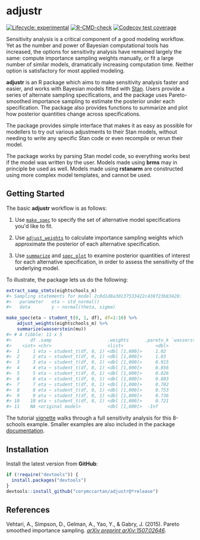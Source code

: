 # adjustr

<!-- badges: start -->
[![Lifecycle: experimental](https://img.shields.io/badge/lifecycle-experimental-orange.svg)](https://www.tidyverse.org/lifecycle/#experimental)
[![R-CMD-check](https://github.com/CoryMcCartan/adjustr/workflows/R-CMD-check/badge.svg)](https://github.com/CoryMcCartan/adjustr/actions)
[![Codecov test coverage](https://codecov.io/gh/CoryMcCartan/adjustr/branch/master/graph/badge.svg)](https://codecov.io/gh/CoryMcCartan/adjustr?branch=master)
<!-- badges: end -->

Sensitivity analysis is a critical component of a good modeling workflow. Yet
as the number and power of Bayesian computational tools has increased, the
options for sensitivity analysis have remained largely the same: compute
importance sampling weights manually, or fit a large number of similar models,
dramatically increasing computation time. Neither option is satisfactory for
most applied modeling.

**adjustr** is an R package which aims to make sensitivity analysis faster
and easier, and works with Bayesian models fitted with [Stan](https://mc-stan.org). 
Users provide a series of alternate sampling specifications, and the package
uses Pareto-smoothed importance sampling to estimate the posterior under each
specification. The package also provides functions to summarize and plot how
posterior quantities change across specifications.

The package provides simple interface that makes it as easy as possible
for modellers to try out various adjustments to their Stan models, without
needing to write any specific Stan code or even recompile or rerun their model.

The package works by parsing Stan model code, so everything works best if the
model was written by the user. Models made using **brms** may in principle be
used as well. Models made using **rstanarm** are constructed using more 
complex model templates, and cannot be used.

## Getting Started

The basic __adjustr__ workflow is as follows:

1. Use [`make_spec`](https://corymccartan.github.io/adjustr/reference/make_spec.html) 
to specify the set of alternative model specifications you'd like to fit.

2. Use [`adjust_weights`](https://corymccartan.github.io/adjustr/reference/adjust_weights.html) 
to calculate importance sampling weights which approximate the posterior of each
alternative specification.

3. Use [`summarize`](https://corymccartan.github.io/adjustr/reference/summarize.adjustr_weighted.html) 
and [`spec_plot`](https://corymccartan.github.io/adjustr/reference/spec_plot.html) 
to examine posterior quantities of interest for each alternative specification,
in order to assess the sensitivity of the underlying model.

To illustrate, the package lets us do the following:
```r
extract_samp_stmts(eightschools_m)
#> Sampling statements for model 2c8d1d8a30137533422c438f23b83428:
#>   parameter   eta ~ std_normal()
#>   data        y ~ normal(theta, sigma)

make_spec(eta ~ student_t(0, 1, df), df=1:10) %>%
    adjust_weights(eightschools_m) %>%
    summarize(wasserstein(mu)) 
#> # A tibble: 11 x 5
#>       df .samp                     .weights      .pareto_k `wasserstein(mu)`
#>    <int> <chr>                     <list>            <dbl>             <dbl>
#>  1     1 eta ~ student_t(df, 0, 1) <dbl [1,000]>     1.02              0.928
#>  2     2 eta ~ student_t(df, 0, 1) <dbl [1,000]>     1.03              0.736
#>  3     3 eta ~ student_t(df, 0, 1) <dbl [1,000]>     0.915             0.534
#>  4     4 eta ~ student_t(df, 0, 1) <dbl [1,000]>     0.856             0.411
#>  5     5 eta ~ student_t(df, 0, 1) <dbl [1,000]>     0.826             0.341
#>  6     6 eta ~ student_t(df, 0, 1) <dbl [1,000]>     0.803             0.275
#>  7     7 eta ~ student_t(df, 0, 1) <dbl [1,000]>     0.782             0.234
#>  8     8 eta ~ student_t(df, 0, 1) <dbl [1,000]>     0.753             0.195
#>  9     9 eta ~ student_t(df, 0, 1) <dbl [1,000]>     0.736             0.166
#> 10    10 eta ~ student_t(df, 0, 1) <dbl [1,000]>     0.721             0.151
#> 11    NA <original model>          <dbl [1,000]>  -Inf                 0
```

The tutorial [vignette](https://corymccartan.github.io/adjustr/articles/eight-schools.html) 
walks through a full sensitivity analysis for this 8-schools example.
Smaller examples are also included in the package 
[documentation](https://corymccartan.github.io/adjustr/reference/index.html). 

## Installation

Install the latest version from **GitHub**:

```r
if (!require("devtools")) {
  install.packages("devtools")
}
devtools::install_github("corymccartan/adjustr@*release")
```

## References

Vehtari, A., Simpson, D., Gelman, A., Yao, Y., & Gabry, J. (2015). 
Pareto smoothed importance sampling. 
_[arXiv preprint arXiv:1507.02646](https://arxiv.org/abs/1507.02646)_.
